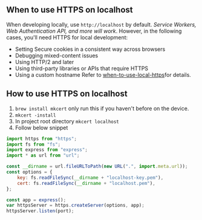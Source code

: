 ## When to use HTTPS on localhost
When developing locally, use `http://localhost` by default. *Service Workers, Web Authentication API, and more will work*. However, in the following cases, you'll need HTTPS for local development:
- Setting Secure cookies in a consistent way across browsers
- Debugging mixed-content issues
- Using HTTP/2 and later
- Using third-party libraries or APIs that require HTTPS
- Using a custom hostname
Refer to [when-to-use-local-https](https://web.dev/articles/when-to-use-local-https)for details.

## How to use HTTPS on localhost
1. `brew install mkcert` only run this if you haven't before on the device.
2. `mkcert -install`
3. In project root directory `mkcert localhost`
4. Follow below snippet
```js 
import https from "https";
import fs from "fs";
import express from "express";
import * as url from "url";

const __dirname = url.fileURLToPath(new URL(".", import.meta.url));
const options = {
	key: fs.readFileSync(__dirname + "localhost-key.pem"),
	cert: fs.readFileSync(__dirname + "localhost.pem"),
};

const app = express();
var httpsServer = https.createServer(options, app);
httpsServer.listen(port);
```